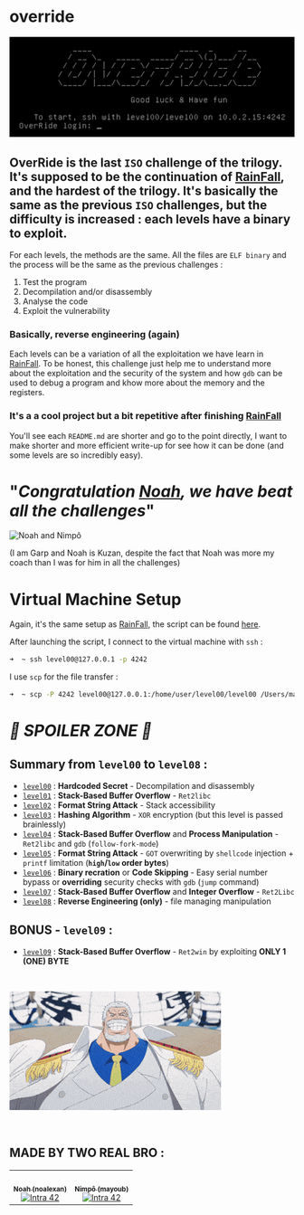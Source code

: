 # override

![OverRide](assets/OverRide.png)

## OverRide is the last `ISO` challenge of the trilogy. It's supposed to be the continuation of [RainFall](https://github.com/nimpoo/rainfall), and the hardest of the trilogy. It's basically the same as the previous `ISO` challenges, but the difficulty is increased : each levels have a binary to exploit.

For each levels, the methods are the same. All the files are `ELF binary` and the process will be the same as the previous challenges :
1. Test the program
1. Decompilation and/or disassembly
3. Analyse the code
4. Exploit the vulnerability

### Basically, reverse engineering (again)

Each levels can be a variation of all the exploitation we have learn in [RainFall](https://github.com/nimpoo/rainfall). To be honest, this challenge just help me to understand more about the exploitation and the security of the system and how `gdb` can be used to debug a program and khow more about the memory and the registers.

### It's a a cool project but a bit repetitive after finishing [RainFall](https://github.com/nimpoo/rainfall)

You'll see each `README.md` are shorter and go to the point directly, I want to make shorter and more efficient write-up for see how it can be done (and some levels are so incredibly easy).

# "_Congratulation **[Noah](https://github.com/noalexan)**, we have beat all the challenges_"

![Noah and Nimpô](assets/NoahNimpô.png)

(I am Garp and Noah is Kuzan, despite the fact that Noah was more my coach than I was for him in all the challenges)

# Virtual Machine Setup

Again, it's the same setup as [RainFall](https://github.com/nimpoo/rainfall), the script can be found [here](assets/run.sh).

After launching the script, I connect to the virtual machine with `ssh` :

```sh
➜  ~ ssh level00@127.0.0.1 -p 4242
```

I use `scp` for the file transfer :

```sh
➜  ~ scp -P 4242 level00@127.0.0.1:/home/user/level00/level00 /Users/mayoub/Desktop
```

# _🚨 SPOILER ZONE 🚨_

## Summary from `level00` to `level08` :

- [`level00`](level00/README.md) : **Hardcoded Secret** - Decompilation and disassembly
- [`level01`](level01/README.md) : **Stack-Based Buffer Overflow** - `Ret2libc`
- [`level02`](level02/README.md) : **Format String Attack** - Stack accessibility
- [`level03`](level03/README.md) : **Hashing Algorithm** - `XOR` encryption (but this level is passed brainlessly)
- [`level04`](level04/README.md) : **Stack-Based Buffer Overflow** and **Process Manipulation** - `Ret2libc` and `gdb` (`follow-fork-mode`)
- [`level05`](level05/README.md) : **Format String Attack** - `GOT` overwriting by `shellcode` injection + `printf` limitation (**`high`/`low` order bytes**)
- [`level06`](level06/README.md) : **Binary recration** or **Code Skipping** - Easy serial number bypass or **overriding** security checks with `gdb` (`jump` command)
- [`level07`](level07/README.md) : **Stack-Based Buffer Overflow** and **Integer Overflow** - `Ret2Libc`
- [`level08`](level08/README.md) : **Reverse Engineering (only)** - file managing manipulation

## BONUS - `level09` :

- [`level09`](level09/README.md) : **Stack-Based Buffer Overflow** - `Ret2win` by exploiting **ONLY 1 (ONE) BYTE**

<br />

![Monkey D. Garp](assets/Garp.gif)

<br />

## MADE BY TWO REAL BRO :

<table>
  <tr>
    <td align="center"><a href="https://github.com/noalexan/"><img src="https://avatars.githubusercontent.com/u/102285721?v=4" width="100px;" alt=""/><br /><sub><b>Noah (noalexan)</b></sub></a><br /><a href="https://profile.intra.42.fr/users/noalexan" title="Intra 42"><img src="https://img.shields.io/badge/Nice-FFFFFF?style=plastic&logo=42&logoColor=000000" alt="Intra 42"/></a></td>
    <td align="center"><a href="https://github.com/nimpoo/"><img src="https://avatars.githubusercontent.com/u/91483405?v=4" width="100px;" alt=""/><br /><sub><b>Nimpô (mayoub)</b></sub></a><br /><a href="https://profile.intra.42.fr/users/mayoub" title="Intra 42"><img src="https://img.shields.io/badge/Nice-FFFFFF?style=plastic&logo=42&logoColor=000000" alt="Intra 42"/></a></td>
  </tr>
</table>
